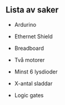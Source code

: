 ## Lista av saker

- Ardurino

- Ethernet Shield

- Breadboard

- Två motorer

- Minst 6 lysdioder

- X-antal sladdar

- Logic gates
